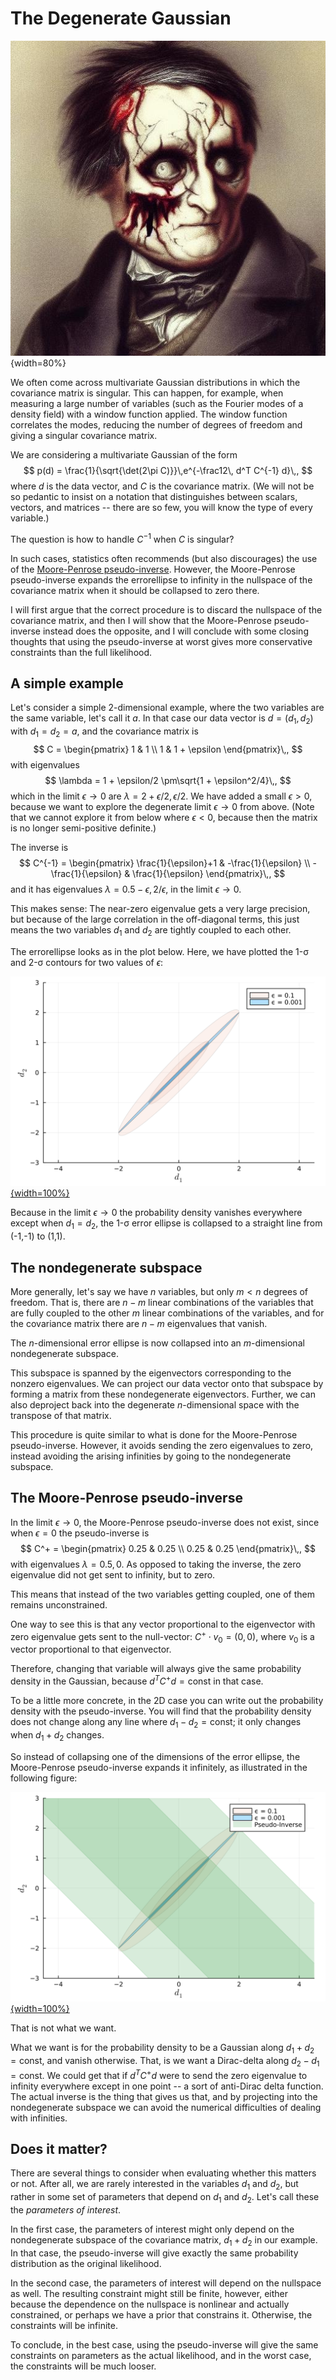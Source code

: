 # The Degenerate Gaussian

![*<small>Not Gauss, created with EasyDiffusion</small>*](images/Carl_Friedrich_Gauss_as_a_degenerate_zombie_S159692935_St25_G7.5.jpeg "A degenerate Gauss"){width=80%}

<!-- ![degenerate_gauss](images/Carl_Friedrich_Gauss_as_a_degenerate_zombie_S1505275626_St25_G7.5.jpeg "A degenerate Gauss"){width=80%} -->

<!-- ![degenerate_gauss](images/Carl_Friedrich_Gauss_as_a_degenerate_zombie_S3683621592_St25_G7.5.jpeg "A degenerate Gauss"){width=80%} -->

We often come across multivariate Gaussian distributions in which the
covariance matrix is singular. This can happen, for example, when measuring a
large number of variables (such as the Fourier modes of a density field) with a
window function applied. The window function correlates the modes, reducing the
number of degrees of freedom and giving a singular covariance matrix.

We are considering a multivariate Gaussian of the form
$$
p(d) = \frac{1}{\sqrt{\det(2\pi C)}}\,e^{-\frac12\, d^T C^{-1} d}\,,
$$
where $d$ is the data vector, and $C$ is the covariance matrix. (We will not be
so pedantic to insist on a notation that distinguishes between scalars,
vectors, and matrices -- there are so few, you will know the type of every
variable.)

The question is how to handle $C^{-1}$ when $C$ is singular?

In such cases, statistics often recommends (but also discourages) the use of
the [Moore-Penrose pseudo-inverse](https://en.wikipedia.org/wiki/Moore-Penrose_inverse).
However, the Moore-Penrose pseudo-inverse expands the errorellipse to infinity
in the nullspace of the covariance matrix when it should be collapsed to zero
there.

I will first argue that the correct procedure is to discard the nullspace of
the covariance matrix, and then I will show that the Moore-Penrose
pseudo-inverse instead does the opposite, and I will conclude with some closing
thoughts that using the pseudo-inverse at worst gives more conservative
constraints than the full likelihood.


## A simple example

Let's consider a simple $2$-dimensional example, where the two variables are
the same variable, let's call it $a$. In that case our data vector is
$d=(d_1,d_2)$ with $d_1=d_2=a$, and the covariance matrix is
$$
C = \begin{pmatrix} 1 & 1 \\ 1 & 1 + \epsilon \end{pmatrix}\,,
$$
with eigenvalues
$$
\lambda
= 1 + \epsilon/2 \pm\sqrt{1 + \epsilon^2/4}\,,
$$
which in the limit $\epsilon\to0$ are $\lambda=2+\epsilon/2,\epsilon/2$.
We have added a small $\epsilon>0$, because we
want to explore the degenerate limit $\epsilon\to0$ from above. (Note that we
cannot explore it from below where $\epsilon<0$, because then the matrix is no
longer semi-positive definite.)

The inverse is
$$
C^{-1} = \begin{pmatrix} \frac{1}{\epsilon}+1 & -\frac{1}{\epsilon} \\
-\frac{1}{\epsilon} & \frac{1}{\epsilon} \end{pmatrix}\,,
$$
and it has eigenvalues $\lambda=0.5-\epsilon,2/\epsilon$, in the limit
$\epsilon\to0$.

This makes sense: The near-zero eigenvalue gets a very large precision, but
because of the large correlation in the off-diagonal terms, this just means the
two variables $d_1$ and $d_2$ are tightly coupled to each other.

The errorellipse looks as in the plot below. Here, we have plotted the 1-σ and
2-σ contours for two values of $\epsilon$:

[![coveps](images/coveps.png "coveps"){width=100%}](images/coveps.jl)

Because in the limit $\epsilon\to0$ the probability density vanishes everywhere
except when $d_1=d_2$, the 1-σ error ellipse is collapsed to a straight line
from (-1,-1) to (1,1).


## The nondegenerate subspace
More generally, let's say we have $n$ variables, but only $m<n$ degrees of
freedom. That is, there are $n-m$ linear combinations of the variables that are
fully coupled to the other $m$ linear combinations of the variables, and for
the covariance matrix there are $n-m$ eigenvalues that vanish.

The $n$-dimensional error ellipse is now collapsed into an $m$-dimensional
nondegenerate subspace.

This subspace is spanned by the eigenvectors corresponding to the nonzero
eigenvalues. We can project our data vector onto that subspace by forming a
matrix from these nondegenerate eigenvectors. Further, we can also deproject
back into the degenerate $n$-dimensional space with the transpose of that
matrix.

This procedure is quite similar to what is done for the Moore-Penrose
pseudo-inverse. However, it avoids sending the zero eigenvalues to zero,
instead avoiding the arising infinities by going to the nondegenerate subspace.


## The Moore-Penrose pseudo-inverse

In the limit $\epsilon\to0$, the Moore-Penrose pseudo-inverse does not exist,
since when $\epsilon=0$ the pseudo-inverse is
$$
C^+ = \begin{pmatrix} 0.25 & 0.25 \\ 0.25 & 0.25 \end{pmatrix}\,,
$$
with eigenvalues $\lambda = 0.5, 0$. As opposed to taking the inverse, the zero
eigenvalue did not get sent to infinity, but to zero.

This means that instead of the two variables getting coupled, one of them
remains unconstrained.

One way to see this is that any vector proportional to the eigenvector with
zero eigenvalue gets sent to the null-vector: $C^+\cdot v_0=(0,0)$, where
$v_0$ is a vector proportional to that eigenvector.

Therefore, changing that variable will always give the same probability density
in the Gaussian, because $d^T C^+ d = \mathrm{const}$ in that case.

To be a little more concrete, in the 2D case you can write out the probability
density with the pseudo-inverse. You will find that the probability density
does not change along any line where $d_1 - d_2 = \mathrm{const}$; it only
changes when $d_1+d_2$ changes. 

So instead of collapsing one of the dimensions of the error ellipse, the
Moore-Penrose pseudo-inverse expands it infinitely, as illustrated in the
following figure:

[![coveps_pinv](images/coveps_pinv.png "coveps_pinv"){width=100%}](images/coveps.jl)

That is not what we want.

What we want is for the probability density to be a Gaussian along
$d_1+d_2=\mathrm{const}$, and vanish otherwise. That, is we want a Dirac-delta
along $d_2-d_1=\mathrm{const}$. We could get that if $d^T C^+ d$ were to send
the zero eigenvalue to infinity everywhere except in one point -- a sort of
anti-Dirac delta function. The actual inverse is the thing that gives us that,
and by projecting into the nondegenerate subspace we can avoid the numerical
difficulties of dealing with infinities.


## Does it matter?

There are several things to consider when evaluating whether this matters or
not. After all, we are rarely interested in the variables $d_1$ and $d_2$, but
rather in some set of parameters that depend on $d_1$ and $d_2$. Let's call
these the *parameters of interest*.

In the first case, the parameters of interest might only depend on the
nondegenerate subspace of the covariance matrix, $d_1 + d_2$ in our example. In
that case, the pseudo-inverse will give exactly the same probability
distribution as the original likelihood.

In the second case, the parameters of interest will depend on the nullspace as
well. The resulting constraint might still be finite, however, either because
the dependence on the nullspace is nonlinear and actually constrained, or
perhaps we have a prior that constrains it. Otherwise, the constraints will be
infinite.

To conclude, in the best case, using the pseudo-inverse will give the same
constraints on parameters as the actual likelihood, and in the worst case, the
constraints will be much looser.
